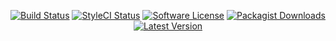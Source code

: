 <p align="center">
<a href="https://github.com/serv-tec/http-proxy-react/actions?query=workflow%3ATests"><img src="https://img.shields.io/github/actions/workflow/status/serv-tec/http-proxy-react/tests.yml?label=Tests&style=flat-square" alt="Build Status"></img></a>
<a href="https://github.styleci.io/repos/6816335"><img src="https://github.styleci.io/repos/6816335/shield" alt="StyleCI Status"></img></a>
<a href="LICENSE"><img src="https://img.shields.io/badge/license-MIT-brightgreen?style=flat-square" alt="Software License"></img></a>
<a href="https://packagist.org/packages/m4tthumphrey/php-gitlab-api"><img src="https://img.shields.io/packagist/dt/m4tthumphrey/php-gitlab-api?style=flat-square" alt="Packagist Downloads"></img></a>
<a href="https://github.com/serv-tec/http-proxy-react/releases"><img src="https://img.shields.io/github/release/serv-tec/http-proxy-react?style=flat-square" alt="Latest Version"></img></a>
</p>
